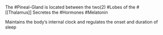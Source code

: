 The #Pineal-Gland is located between the two(2) #Lobes of the #[[Thalamus]] 
	Secretes the #Hormones #Melatonin 

Maintains the body’s internal clock and regulates the onset and duration of sleep
